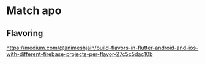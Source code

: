 # Match apo

## Flavoring

https://medium.com/@animeshjain/build-flavors-in-flutter-android-and-ios-with-different-firebase-projects-per-flavor-27c5c5dac10b

